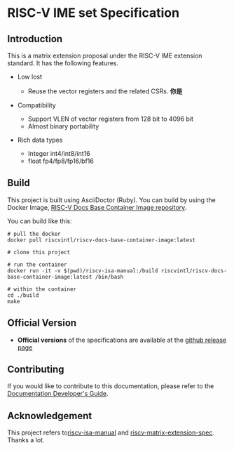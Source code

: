 # RISC-V IME set Specification

## Introduction
This is a matrix extension proposal under the RISC-V IME extension standard. It has the following features.

* Low lost
    - Reuse the vector registers and the related CSRs.
**你是**
* Compatibility
    - Support VLEN of vector registers from 128 bit to 4096 bit
    - Almost binary portability

* Rich data types
    - Integer int4/int8/int16
    - float fp4/fp8/fp16/bf16

## Build
This project is built using AsciiDoctor (Ruby). You can build by using the Docker Image, [RISC-V Docs Base Container Image repository](https://github.com/riscv/riscv-docs-base-container-image).

You can build like this:

```
# pull the docker
docker pull riscvintl/riscv-docs-base-container-image:latest

# clone this project

# run the container
docker run -it -v $(pwd)/riscv-isa-manual:/build riscvintl/riscv-docs-base-container-image:latest /bin/bash

# within the container
cd ./build
make
```

## Official Version
- **Official versions** of the specifications are available at the [github release page](https://github.com/space-mit/riscv-ime-extension-spec/releases)


## Contributing
If you would like to contribute to this documentation, please refer to the [Documentation Developer's Guide](https://github.com/riscv/docs-dev-guide).

## Acknowledgement
This project refers to[riscv-isa-manual](https://github.com/riscv/riscv-isa-manual) and [riscv-matrix-extension-spec](https://github.com/T-head-Semi/riscv-matrix-extension-spec?tab=readme-ov-file). Thanks a lot.
